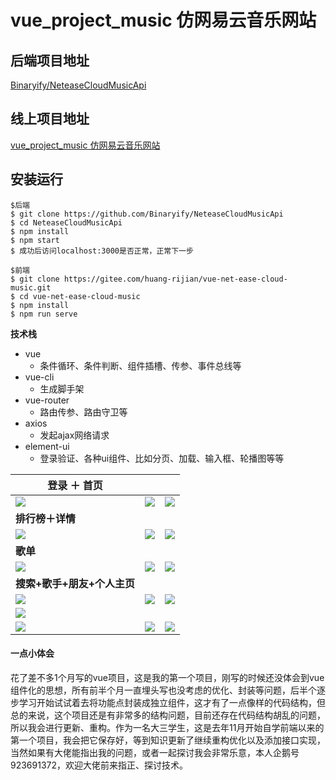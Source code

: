 # vue_project_music 仿网易云音乐网站

## 后端项目地址 

[Binaryify/NeteaseCloudMusicApi](https://github.com/Binaryify/NeteaseCloudMusicApi)

## 线上项目地址 

[vue_project_music 仿网易云音乐网站](http://bao.lqjhome.cn:13008)


## 安装运行
```
$后端
$ git clone https://github.com/Binaryify/NeteaseCloudMusicApi
$ cd NeteaseCloudMusicApi
$ npm install
$ npm start
$ 成功后访问localhost:3000是否正常，正常下一步

$前端
$ git clone https://gitee.com/huang-rijian/vue-net-ease-cloud-music.git
$ cd vue-net-ease-cloud-music
$ npm install
$ npm run serve
```



**技术栈**

- vue 
  -  条件循环、条件判断、组件插槽、传参、事件总线等
- vue-cli 
  -  生成脚手架 
- vue-router  
  - 路由传参、路由守卫等
- axios  
  -  发起ajax网络请求 
- element-ui 
  - 登录验证、各种ui组件、比如分页、加载、输入框、轮播图等等





| 登录 ＋ 首页                                        |                                               |                                               |
| --------------------------------------------------- | --------------------------------------------- | --------------------------------------------- |
| <img src="https://gitee.com/huang-rijian/vue-net-ease-cloud-music/raw/master/img/登录.png"  /> | <img src="https://gitee.com/huang-rijian/vue-net-ease-cloud-music/raw/master/img/首页1.png"  />    | <img src="https://gitee.com/huang-rijian/vue-net-ease-cloud-music/raw/master/img/首页2.png"  />    |
| **排行榜＋详情**                                    |                                               |                                               |
| <img src="https://gitee.com/huang-rijian/vue-net-ease-cloud-music/raw/master/img/%E6%8E%92%E8%A1%8C%E6%A6%9C.png"  />         | <img src="https://gitee.com/huang-rijian/vue-net-ease-cloud-music/raw/master/img/歌单详情.png"  /> | <img src="https://gitee.com/huang-rijian/vue-net-ease-cloud-music/raw/master/img/%E6%AD%8C%E6%9B%B2%E8%AF%A6%E7%BB%86.png"  /> |
| **歌单**                                            |                                               |                                               |
| <img src="https://gitee.com/huang-rijian/vue-net-ease-cloud-music/raw/master/img/歌单1.png"  />          | <img src="https://gitee.com/huang-rijian/vue-net-ease-cloud-music/raw/master/img/歌单2.png"  />    | <img src="https://gitee.com/huang-rijian/vue-net-ease-cloud-music/raw/master/img/歌单分页.png"  /> |
| **搜索+歌手+朋友+个人主页**                         |                                               |                                               |
| <img src="https://gitee.com/huang-rijian/vue-net-ease-cloud-music/raw/master/img/搜索1.png"  />          | <img src="https://gitee.com/huang-rijian/vue-net-ease-cloud-music/raw/master/img/搜索2.png"  />    | <img src="https://gitee.com/huang-rijian/vue-net-ease-cloud-music/raw/master/img/搜索4.png"  />    |
|<img src="https://gitee.com/huang-rijian/vue-net-ease-cloud-music/raw/master/img/歌手2.png"  />          |                                               |                                               |
| <img src="https://gitee.com/huang-rijian/vue-net-ease-cloud-music/raw/master/img/歌手.png"  />           | <img src="https://gitee.com/huang-rijian/vue-net-ease-cloud-music/raw/master/img/朋友.png"  />     | <img src="https://gitee.com/huang-rijian/vue-net-ease-cloud-music/raw/master/img/个人主页.png"  /> |



#### 一点小体会

花了差不多1个月写的vue项目，这是我的第一个项目，刚写的时候还没体会到vue组件化的思想，所有前半个月一直埋头写也没考虑的优化、封装等问题，后半个逐步学习开始试试着去将功能点封装成独立组件，这才有了一点像样的代码结构，但总的来说，这个项目还是有非常多的结构问题，目前还存在代码结构胡乱的问题，所以我会进行更新、重构。作为一名大三学生，这是去年11月开始自学前端以来的第一个项目，我会把它保存好，等到知识更新了继续重构优化以及添加接口实现，当然如果有大佬能指出我的问题，或者一起探讨我会非常乐意，本人企鹅号923691372，欢迎大佬前来指正、探讨技术。

